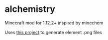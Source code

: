 # alchemistry
Minecraft mod for 1.12.2+ inspired by minechem


Uses [this project](https://github.com/al132mc/alchemistry-resource-creator) to generate element .png files
